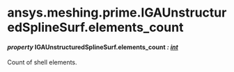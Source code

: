 # ansys.meshing.prime.IGAUnstructuredSplineSurf.elements_count



#### *property* IGAUnstructuredSplineSurf.elements_count *: [int](https://docs.python.org/3.11/library/functions.html#int)*

Count of shell elements.

<!-- !! processed by numpydoc !! -->
